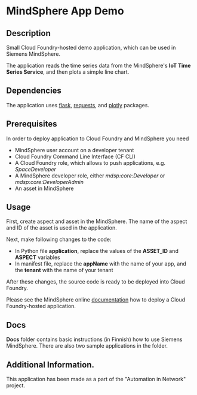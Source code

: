 # MindSphere App Demo

## Description

Small Cloud Foundry-hosted demo application, which can be used in Siemens MindSphere.

The application reads the time series data from the MindSphere's **IoT Time Series Service**, and then plots a simple line chart.

## Dependencies

The application uses [flask](https://pypi.org/project/Flask/), [requests](https://pypi.org/project/requests/), and [plotly](https://pypi.org/project/plotly/) packages.

## Prerequisites

In order to deploy application to Cloud Foundry and MindSphere you need

* MindSphere user account on a developer tenant
* Cloud Foundry Command Line Interface (CF CLI)
* A Cloud Foundry role, which allows to push applications, e.g. *SpaceDeveloper*
* A MindSphere developer role, either *mdsp:core:Developer* or *mdsp:core:DeveloperAdmin*
* An asset in MindSphere

## Usage

First, create aspect and asset in the MindSphere. The name of the aspect and ID of the asset is used in the application.

Next, make following changes to the code:
* In Python file **application**, replace the values of the **ASSET_ID** and **ASPECT** variables
* In manifest file, replace the **appName** with the name of your app, and the **tenant** with the name of your tenant

After these changes, the source code is ready to be deployed into Cloud Foundry.

Please see the MindSphere online [documentation](https://developer.mindsphere.io/howto/howto-cf-running-app.html) how to deploy a Cloud Foundry-hosted application.

## Docs

**Docs** folder contains basic instructions (in Finnish) how to use Siemens MindSphere. There are also two sample applications in the folder.

## Additional Information.

This application has been made as a part of the "Automation in Network" project.